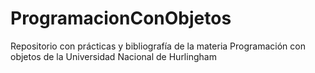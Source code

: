 # ProgramacionConObjetos
Repositorio con prácticas y bibliografía de la materia Programación con objetos de la Universidad Nacional de Hurlingham
